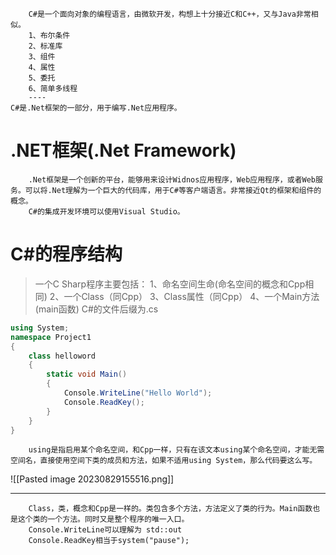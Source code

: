 		C#是一个面向对象的编程语言，由微软开发，构想上十分接近C和C++，又与Java非常相似。
		1、布尔条件
		2、标准库
		3、组件
		4、属性
		5、委托
		6、简单多线程
		----
	C#是.Net框架的一部分，用于编写.Net应用程序。

# .NET框架(.Net Framework)

		.Net框架是一个创新的平台，能够用来设计Widnos应用程序，Web应用程序，或者Web服务。可以将.Net理解为一个巨大的代码库，用于C#等客户端语言。非常接近Qt的框架和组件的概念。
		C#的集成开发环境可以使用Visual Studio。

# C#的程序结构
>一个C Sharp程序主要包括：
>1、命名空间生命(命名空间的概念和Cpp相同)
>2、一个Class（同Cpp）
>3、Class属性（同Cpp）
>4、一个Main方法(main函数)
>C#的文件后缀为.cs

```C#
using System;
namespace Project1
{
    class helloword
    {
        static void Main()
        {
            Console.WriteLine("Hello World");
            Console.ReadKey();
        }
    }
}
```

		using是指启用某个命名空间，和Cpp一样，只有在该文本using某个命名空间，才能无需空间名，直接使用空间下类的成员和方法，如果不适用using System，那么代码要这么写。

![[Pasted image 20230829155516.png]]

---

		Class，类，概念和Cpp是一样的。类包含多个方法，方法定义了类的行为。Main函数也是这个类的一个方法。同时又是整个程序的唯一入口。
		Console.WriteLine可以理解为 std::out
		Console.ReadKey相当于system("pause");